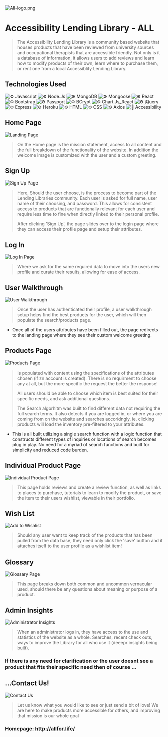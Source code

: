 ![All-logo.png](images/All-logo.png)
# Accessibility Lending Library - ALL
>The Accessibility Lending Library is a community based website that houses products that have been reviewed from university sources and occupational therapists that are accessible friendly. Not only is it a database of information, it allows users to add reviews and learn how to modify products of their own, learn where to purchase them, or rent one from a local Accessiblity Lending Library. 

## Technologies Used

![⚙️ Javascript](https://img.shields.io/badge/⚙️-Javascript-blue.svg)
![⚙️ Node.Js](https://img.shields.io/badge/⚙️-Node.Js-blue.svg)
![⚙️ MongoDB](https://img.shields.io/badge/⚙️-MongoDB-blue.svg)
![⚙️ Mongoose](https://img.shields.io/badge/⚙️-Mongoose-blue.svg)
![⚙️ React](https://img.shields.io/badge/⚙️-React-blue.svg)
![⚙️ Bootstrap](https://img.shields.io/badge/⚙️-Bootstrap-blue.svg)
![⚙️ Passport](https://img.shields.io/badge/⚙️-Passport-blue.svg)
![⚙️ BCrypt](https://img.shields.io/badge/⚙️-BCrypt-blue.svg)
![⚙️ Chart.Js_React](https://img.shields.io/badge/⚙-Chart.JS_React-blue.svg)
![⚙️ jQuery](https://img.shields.io/badge/⚙️-jQuery-blue.svg)
![⚙️ Express](https://img.shields.io/badge/⚙️-Express-blue.svg)
![⚙️ Heroku](https://img.shields.io/badge/⚙️-Heroku-blue.svg)
![⚙️ HTML](https://img.shields.io/badge/⚙️-HTML-blue.svg)
![⚙️ CSS](https://img.shields.io/badge/⚙️-CSS-blue.svg)
![⚙️ Axios](https://img.shields.io/badge/⚙️-Axios.-blue.svg)
![🤝‍‍‍ Accessibility](https://img.shields.io/badge/🤝‍-Accessibility-blue.svg)



## Home Page
![Landing Page](images/LandingPage.png)

>On the Home page is the mission statement, access to all content and the full breakdown of the functionality of the website. In addition the welcome image is customized with the user and a custom greeting.

## Sign Up
![Sign Up Page](images/SignUp.png)

>Here, Should the user choose, is the process to become part of the Lending Libraries community. Each user is asked for full name, user name of their choosing, and password. This allows for consistent access to products that are functionally relevant for each user and require less time to fine when directly linked to their personal profile. 
>
>After clicking 'Sign Up', the page slides over to the login page where they can access their profile page and setup their attributes.

## Log In
![Log In Page](images/LoginNew.png)

>Where we ask for the same required data to move into the users new profile and curate their results, allowing for ease of access. 

## User Walkthrough 
![User Walkthrough](images/SetupProfile.png)

>Once the user has authenticated their profile, a user walkthrough setup helps find the best products for the user, which will then populate the search/products page. 

+ Once all of the users attributes have been filled out, the page redirects to the landing page where they see their custom welcome greeting.

## Products Page
![Products Page](images/products.png)

>Is populated with content using the specifications of the attributes chosen (if zn account is created). There is no requirment to choose any at all, but the more specific the request the better the response! 
>
>All users should be able to choose which item is best suited for their specific needs, and ask additional questions. 
>
>The Search algorhitm was built to find different data not requiring the full search terms. It also detects if you are logged in, or where you are coming from on the website and searches accoridngly. ie. clicking products will load the inventory pre-filtered to your attributes.

* This is all built utilizing a single search function with a logic function that constructs different types of inquiries or locations of search becomes plug in play. No need for a myriad of search functions and built for simplicity and reduced code burden.

## Individual Product Page
![Individual Product Page](images/individualProduct.png)

>This page holds reviews and create a review function, as well as links to places to purchase, tutorials to learn to modify the product, or save the item to their users wishlist, viewable in their portfolio.


## Wish List
![Add to Wishlist](images/wishlistAdd.png)

>Should any user want to keep track of the products that has been pulled from the data base, they need only click the 'save' button and it attaches itself to the user profile as a wishlist item!

## Glossary
![Glossary Page](images/Glossary.png)

> This page breaks down both common and uncommon vernacular used, should there be any questions about meaning or purpose of a product.

## Admin Insights
![Administrator Insights](images/insights.png)

> When an administrator logs in, they have access to the use and statistics of the website as a whole. Searches, recent check outs, ways to improve the Library for all who use it (deeepr insights being built).


### If there is any need for clarification or the user doesnt see a product that fits their specific need then of course ...

## ...Contact Us!
![Contact Us](images/ContactALL.png)

> Let us know what you would like to see or just send a bit of love! We are here to make products more accessible for others, and improving that mission is our whole goal

### Homepage: http://allfor.life/

